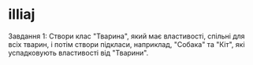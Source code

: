 # illiaj
Завдання 1: Створи клас "Тварина", який має властивості, спільні для всіх тварин, і потім створи підкласи, наприклад, "Собака" та "Кіт", які успадковують властивості від "Тварини".
